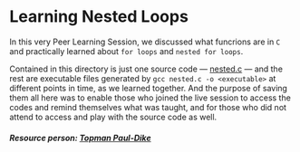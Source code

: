 # Learning Nested Loops

In this very Peer Learning Session, we discussed what funcrions are in `C` and practically learned about `for loops` and `nested for loops`.

Contained in this directory is just one source code — [nested.c](./nested.c) — and the rest are executable files generated by `gcc nested.c -o <executable>` at different points in time, as we learned together.
And the purpose of saving them all here was to enable those who joined the live session to access the codes and remind themselves what was taught, and for those who did not attend to access and play with the source code as well.

##### Resource person: [Topman Paul-Dike](https://github.com/tpauldike)